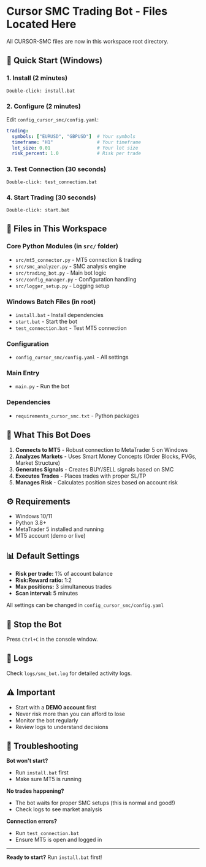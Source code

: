 # Cursor SMC Trading Bot - Files Located Here

All CURSOR-SMC files are now in this workspace root directory.

## 🚀 Quick Start (Windows)

### 1. Install (2 minutes)
```
Double-click: install.bat
```

### 2. Configure (2 minutes)
Edit `config_cursor_smc/config.yaml`:
```yaml
trading:
  symbols: ["EURUSD", "GBPUSD"]  # Your symbols
  timeframe: "H1"                # Your timeframe
  lot_size: 0.01                 # Your lot size
  risk_percent: 1.0              # Risk per trade
```

### 3. Test Connection (30 seconds)
```
Double-click: test_connection.bat
```

### 4. Start Trading (30 seconds)
```
Double-click: start.bat
```

## 📁 Files in This Workspace

### Core Python Modules (in `src/` folder)
- `src/mt5_connector.py` - MT5 connection & trading
- `src/smc_analyzer.py` - SMC analysis engine
- `src/trading_bot.py` - Main bot logic
- `src/config_manager.py` - Configuration handling
- `src/logger_setup.py` - Logging setup

### Windows Batch Files (in root)
- `install.bat` - Install dependencies
- `start.bat` - Start the bot
- `test_connection.bat` - Test MT5 connection

### Configuration
- `config_cursor_smc/config.yaml` - All settings

### Main Entry
- `main.py` - Run the bot

### Dependencies
- `requirements_cursor_smc.txt` - Python packages

## 🎯 What This Bot Does

1. **Connects to MT5** - Robust connection to MetaTrader 5 on Windows
2. **Analyzes Markets** - Uses Smart Money Concepts (Order Blocks, FVGs, Market Structure)
3. **Generates Signals** - Creates BUY/SELL signals based on SMC
4. **Executes Trades** - Places trades with proper SL/TP
5. **Manages Risk** - Calculates position sizes based on account risk

## ⚙️ Requirements

- Windows 10/11
- Python 3.8+
- MetaTrader 5 installed and running
- MT5 account (demo or live)

## 📊 Default Settings

- **Risk per trade:** 1% of account balance
- **Risk:Reward ratio:** 1:2
- **Max positions:** 3 simultaneous trades
- **Scan interval:** 5 minutes

All settings can be changed in `config_cursor_smc/config.yaml`

## 🛑 Stop the Bot

Press `Ctrl+C` in the console window.

## 📝 Logs

Check `logs/smc_bot.log` for detailed activity logs.

## ⚠️ Important

- Start with a **DEMO account** first
- Never risk more than you can afford to lose
- Monitor the bot regularly
- Review logs to understand decisions

## 🔧 Troubleshooting

**Bot won't start?**
- Run `install.bat` first
- Make sure MT5 is running

**No trades happening?**
- The bot waits for proper SMC setups (this is normal and good!)
- Check logs to see market analysis

**Connection errors?**
- Run `test_connection.bat`
- Ensure MT5 is open and logged in

---

**Ready to start?** Run `install.bat` first!
